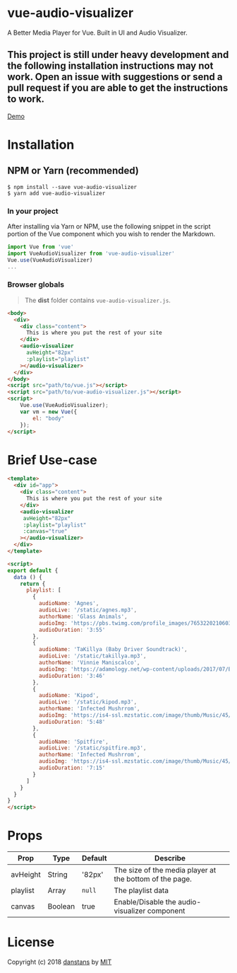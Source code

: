 # vue-audio-visualizer

A Better Media Player for Vue. Built in UI and Audio Visualizer.

## This project is still under heavy development and the following installation instructions may not work. Open an issue with suggestions or send a pull request if you are able to get the instructions to work.

<!-- # Demo -->

[Demo](https://vue-audio-player.netlify.com/)

# Installation


## NPM or Yarn (recommended)

```shell
$ npm install --save vue-audio-visualizer
$ yarn add vue-audio-visualizer
```

### In your project

After installing via Yarn or NPM, use the following snippet in the script portion of the Vue component which you wish to render the Markdown.

```js
import Vue from 'vue'
import VueAudioVisualizer from 'vue-audio-visualizer'
Vue.use(VueAudioVisualizer)
...
```

### Browser globals

> The **dist** folder contains `vue-audio-visualizer.js`.

```html
<body>
  <div>
    <div class="content">
      This is where you put the rest of your site
    </div>
    <audio-visualizer
      avHeight="82px"
      :playlist="playlist"
    ></audio-visualizer>
  </div>
</body>
<script src="path/to/vue.js"></script>
<script src="path/to/vue-audio-visualizer.js"></script>
<script>
    Vue.use(VueAudioVisualizer);
    var vm = new Vue({
        el: "body"
    });
</script>
```

# Brief Use-case
```html
<template>
  <div id="app">
    <div class="content">
      This is where you put the rest of your site
    </div>
    <audio-visualizer
     avHeight="82px"
     :playlist="playlist"
     :canvas="true"
    ></audio-visualizer>
  </div>
</template>

<script>
export default {
  data () {
    return {
      playlist: [
        {
          audioName: 'Agnes',
          audioLive: '/static/agnes.mp3',
          authorName: 'Glass Animals',
          audioImg: 'https://pbs.twimg.com/profile_images/765322021060354048/0ppD4P6Y_400x400.jpg',
          audioDuration: '3:55'
        },
        {
          audioName: 'TaKillya (Baby Driver Soundtrack)',
          audioLive: '/static/takillya.mp3',
          authorName: 'Vinnie Maniscalco',
          audioImg: 'https://adamology.net/wp-content/uploads/2017/07/Baby-Driver.jpg',
          audioDuration: '3:46'
        },
        {
          audioName: 'Kipod',
          audioLive: '/static/kipod.mp3',
          authorName: 'Infected Mushrrom',
          audioImg: 'https://is4-ssl.mzstatic.com/image/thumb/Music/45/71/ff/mzi.mtqdovgf.jpg/1200x630bb.jpg',
          audioDuration: '5:48'
        },
        {
          audioName: 'Spitfire',
          audioLive: '/static/spitfire.mp3',
          authorName: 'Infected Mushrrom',
          audioImg: 'https://is4-ssl.mzstatic.com/image/thumb/Music/45/71/ff/mzi.mtqdovgf.jpg/1200x630bb.jpg',
          audioDuration: '7:15'
        }
      ]
    }
  }
}
</script>
```
# Props

| Prop | Type | Default | Describe |
| ---- | ---- | ------- | ------- |
| avHeight | String | '82px' | The size of the media player at the bottom of the page. |
| playlist | Array | `null` | The playlist data |
| canvas | Boolean | true | Enable/Disable the audio-visualizer component |


# License

Copyright (c) 2018 [danstans](https://github.com/danstans) by [MIT](https://opensource.org/licenses/MIT)
